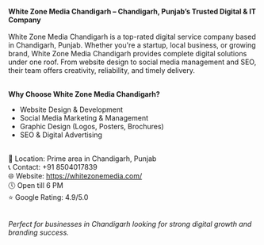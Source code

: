 <strong>White Zone Media Chandigarh – Chandigarh, Punjab’s Trusted Digital & IT Company</strong><br><br>
White Zone Media Chandigarh is a top-rated digital service company based in Chandigarh, Punjab. Whether you're a startup, local business, or growing brand, White Zone Media Chandigarh provides complete digital solutions under one roof. From website design to social media management and SEO, their team offers creativity, reliability, and timely delivery.<br><br>

<b>Why Choose White Zone Media Chandigarh?</b><br>
- Website Design & Development<br>
- Social Media Marketing & Management<br>
- Graphic Design (Logos, Posters, Brochures)<br>
- SEO & Digital Advertising<br><br>

📍 Location: Prime area in Chandigarh, Punjab<br>
📞 Contact: +91 8504017839<br>
🌐 Website: https://whitezonemedia.com/<br>
🕔 Open till 6 PM<br>
⭐ Google Rating: 4.9/5.0<br><br>

<em>Perfect for businesses in Chandigarh looking for strong digital growth and branding success.</em><br>
